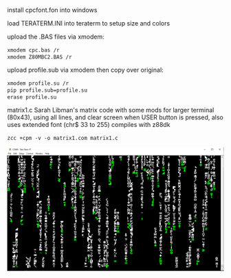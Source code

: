 
install cpcfont.fon into windows

load TERATERM.INI into teraterm to setup size and colors

upload the .BAS files via xmodem: 
```
xmodem cpc.bas /r 
xmodem Z80MBC2.BAS /r
```

upload profile.sub via xmodem then copy over original: 
```
xmodem profile.su /r
pip profile.sub=profile.su
erase profile.su
```

matrix1.c Sarah Libman's matrix code with some mods for larger terminal (80x43), using all lines, and clear screen when USER button is pressed, also uses extended font (chr$ 33 to 255)
compiles with z88dk 
```
zcc +cpm -v -o matrix1.com matrix1.c
```
![Matrix](https://github.com/WacKEDmaN/ANSI-Color-for-Z80-MBC2/blob/main/extras/matrix.png "matrix")

